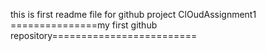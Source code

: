 this is first readme file for github project
ClOudAssignment1
===============my first github repository=========================

